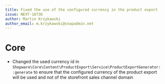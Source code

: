 ```yaml
---
title: Fixed the use of the configured currency in the product export
issue: NEXT-18736
author: Martin Krzykawski
author_email: m.krzykawski@snapadmin.net
---
```

# Core
* Changed the used currency id in `Shopware\Core\Content\ProductExport\Service\ProductExportGenerator::generate` to ensure that the configured currency of the product export will be used and not of the storefront sales channel domain
